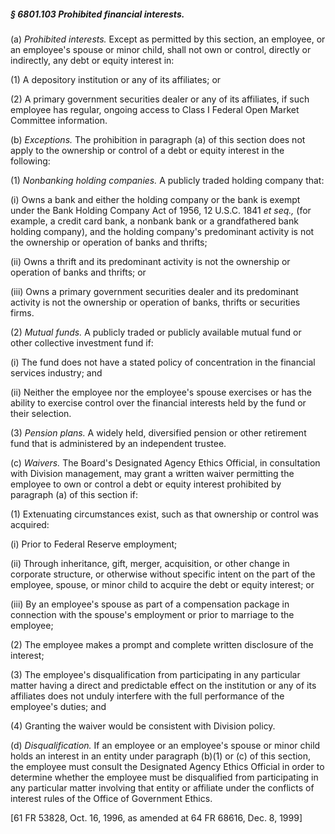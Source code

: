 ##### § 6801.103 Prohibited financial interests. #####

(a) *Prohibited interests.* Except as permitted by this section, an employee, or an employee's spouse or minor child, shall not own or control, directly or indirectly, any debt or equity interest in:

(1) A depository institution or any of its affiliates; or

(2) A primary government securities dealer or any of its affiliates, if such employee has regular, ongoing access to Class I Federal Open Market Committee information.

(b) *Exceptions.* The prohibition in paragraph (a) of this section does not apply to the ownership or control of a debt or equity interest in the following:

(1) *Nonbanking holding companies.* A publicly traded holding company that:

(i) Owns a bank and either the holding company or the bank is exempt under the Bank Holding Company Act of 1956, 12 U.S.C. 1841 *et seq.,* (for example, a credit card bank, a nonbank bank or a grandfathered bank holding company), and the holding company's predominant activity is not the ownership or operation of banks and thrifts;

(ii) Owns a thrift and its predominant activity is not the ownership or operation of banks and thrifts; or

(iii) Owns a primary government securities dealer and its predominant activity is not the ownership or operation of banks, thrifts or securities firms.

(2) *Mutual funds.* A publicly traded or publicly available mutual fund or other collective investment fund if:

(i) The fund does not have a stated policy of concentration in the financial services industry; and

(ii) Neither the employee nor the employee's spouse exercises or has the ability to exercise control over the financial interests held by the fund or their selection.

(3) *Pension plans.* A widely held, diversified pension or other retirement fund that is administered by an independent trustee.

(c) *Waivers.* The Board's Designated Agency Ethics Official, in consultation with Division management, may grant a written waiver permitting the employee to own or control a debt or equity interest prohibited by paragraph (a) of this section if:

(1) Extenuating circumstances exist, such as that ownership or control was acquired:

(i) Prior to Federal Reserve employment;

(ii) Through inheritance, gift, merger, acquisition, or other change in corporate structure, or otherwise without specific intent on the part of the employee, spouse, or minor child to acquire the debt or equity interest; or

(iii) By an employee's spouse as part of a compensation package in connection with the spouse's employment or prior to marriage to the employee;

(2) The employee makes a prompt and complete written disclosure of the interest;

(3) The employee's disqualification from participating in any particular matter having a direct and predictable effect on the institution or any of its affiliates does not unduly interfere with the full performance of the employee's duties; and

(4) Granting the waiver would be consistent with Division policy.

(d) *Disqualification.* If an employee or an employee's spouse or minor child holds an interest in an entity under paragraph (b)(1) or (c) of this section, the employee must consult the Designated Agency Ethics Official in order to determine whether the employee must be disqualified from participating in any particular matter involving that entity or affiliate under the conflicts of interest rules of the Office of Government Ethics.

[61 FR 53828, Oct. 16, 1996, as amended at 64 FR 68616, Dec. 8, 1999]